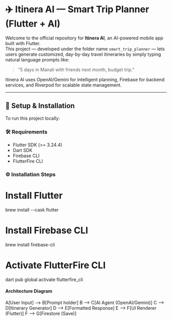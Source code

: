 # ✈️ Itinera AI — Smart Trip Planner (Flutter + AI)

Welcome to the official repository for **Itinera AI**, an AI-powered mobile app built with Flutter.  
This project — developed under the folder name `smart_trip_planner` — lets users generate customized, day-by-day travel itineraries by simply typing natural language prompts like:

> “5 days in Manali with friends next month, budget trip.”

Itinera AI uses OpenAI/Gemini for intelligent planning, Firebase for backend services, and Riverpod for scalable state management.

---

## 🔧 Setup & Installation

To run this project locally:

### 🛠 Requirements

- Flutter SDK (>= 3.24.4)
- Dart SDK
- Firebase CLI
- FlutterFire CLI

### ⚙️ Installation Steps   
# Install Flutter
brew install --cask flutter

# Install Firebase CLI
brew install firebase-cli

# Activate FlutterFire CLI
dart pub global activate flutterfire_cli

#### Architecture Diagram
  A[User Input] --> B[Prompt holder]
  B --> C[AI Agent (OpenAI/Gemini)]
  C --> D[Itinerary Generator]
  D --> E[Formatted Response]
  E --> F[UI Renderer (Flutter)]
  F --> G[Firestore (Save)]
